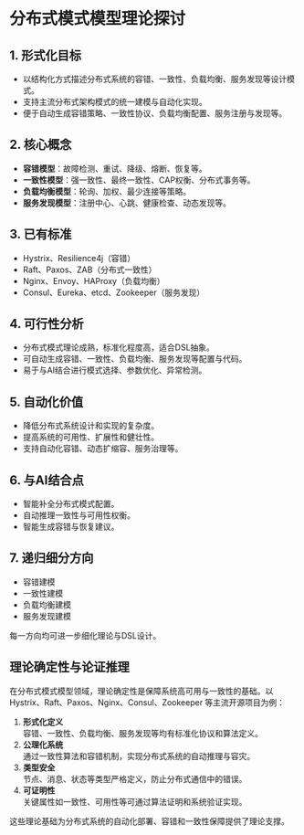 # 分布式模式模型理论探讨

## 1. 形式化目标

- 以结构化方式描述分布式系统的容错、一致性、负载均衡、服务发现等设计模式。
- 支持主流分布式架构模式的统一建模与自动化实现。
- 便于自动生成容错策略、一致性协议、负载均衡配置、服务注册与发现等。

## 2. 核心概念

- **容错模型**：故障检测、重试、降级、熔断、恢复等。
- **一致性模型**：强一致性、最终一致性、CAP权衡、分布式事务等。
- **负载均衡模型**：轮询、加权、最少连接等策略。
- **服务发现模型**：注册中心、心跳、健康检查、动态发现等。

## 3. 已有标准

- Hystrix、Resilience4j（容错）
- Raft、Paxos、ZAB（分布式一致性）
- Nginx、Envoy、HAProxy（负载均衡）
- Consul、Eureka、etcd、Zookeeper（服务发现）

## 4. 可行性分析

- 分布式模式理论成熟，标准化程度高，适合DSL抽象。
- 可自动生成容错、一致性、负载均衡、服务发现等配置与代码。
- 易于与AI结合进行模式选择、参数优化、异常检测。

## 5. 自动化价值

- 降低分布式系统设计和实现的复杂度。
- 提高系统的可用性、扩展性和健壮性。
- 支持自动化容错、动态扩缩容、服务治理等。

## 6. 与AI结合点

- 智能补全分布式模式配置。
- 自动推理一致性与可用性权衡。
- 智能生成容错与恢复建议。

## 7. 递归细分方向

- 容错建模
- 一致性建模
- 负载均衡建模
- 服务发现建模

每一方向均可进一步细化理论与DSL设计。

## 理论确定性与论证推理

在分布式模式模型领域，理论确定性是保障系统高可用与一致性的基础。以 Hystrix、Raft、Paxos、Nginx、Consul、Zookeeper 等主流开源项目为例：

1. **形式化定义**  
   容错、一致性、负载均衡、服务发现等均有标准化协议和算法定义。
2. **公理化系统**  
   通过一致性算法和容错机制，实现分布式系统的自动推理与容灾。
3. **类型安全**  
   节点、消息、状态等类型严格定义，防止分布式通信中的错误。
4. **可证明性**  
   关键属性如一致性、可用性等可通过算法证明和系统验证实现。

这些理论基础为分布式系统的自动化部署、容错和一致性保障提供了理论支撑。
